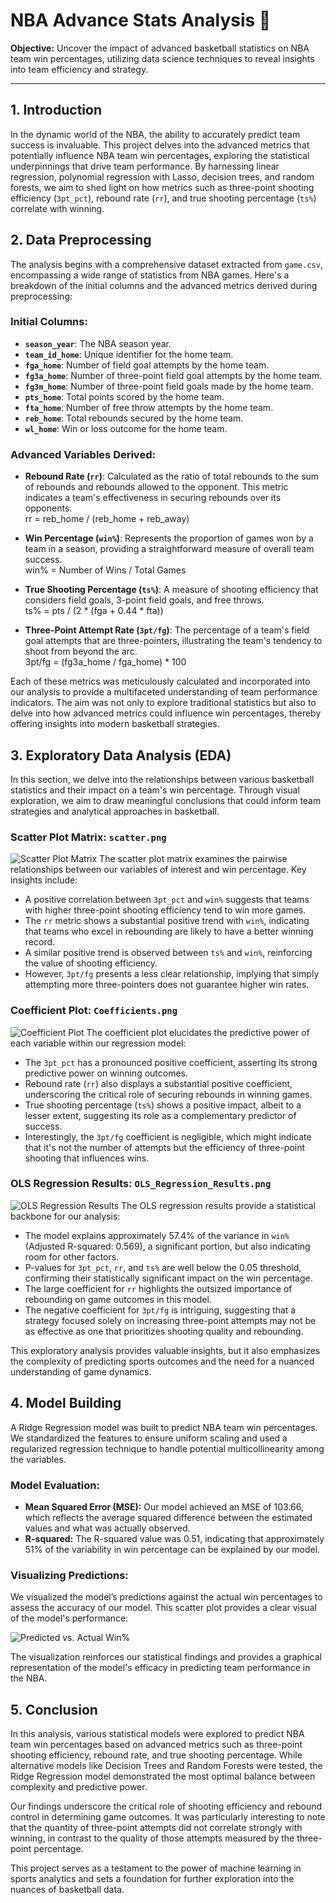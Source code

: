 # NBA Advance Stats Analysis 🏀

**Objective:** Uncover the impact of advanced basketball statistics on NBA team win percentages, utilizing data science techniques to reveal insights into team efficiency and strategy.

---

## 1. Introduction

In the dynamic world of the NBA, the ability to accurately predict team success is invaluable. This project delves into the advanced metrics that potentially influence NBA team win percentages, exploring the statistical underpinnings that drive team performance. By harnessing linear regression, polynomial regression with Lasso, decision trees, and random forests, we aim to shed light on how metrics such as three-point shooting efficiency (`3pt_pct`), rebound rate (`rr`), and true shooting percentage (`ts%`) correlate with winning.

## 2. Data Preprocessing

The analysis begins with a comprehensive dataset extracted from `game.csv`, encompassing a wide range of statistics from NBA games. Here's a breakdown of the initial columns and the advanced metrics derived during preprocessing:

### Initial Columns:
- **`season_year`**: The NBA season year.
- **`team_id_home`**: Unique identifier for the home team.
- **`fga_home`**: Number of field goal attempts by the home team.
- **`fg3a_home`**: Number of three-point field goal attempts by the home team.
- **`fg3m_home`**: Number of three-point field goals made by the home team.
- **`pts_home`**: Total points scored by the home team.
- **`fta_home`**: Number of free throw attempts by the home team.
- **`reb_home`**: Total rebounds secured by the home team.
- **`wl_home`**: Win or loss outcome for the home team.

### Advanced Variables Derived:
- **Rebound Rate (`rr`)**: Calculated as the ratio of total rebounds to the sum of rebounds and rebounds allowed to the opponent. This metric indicates a team's effectiveness in securing rebounds over its opponents.  
rr = reb_home / (reb_home + reb_away)

- **Win Percentage (`win%`)**: Represents the proportion of games won by a team in a season, providing a straightforward measure of overall team success.  
win% = Number of Wins / Total Games

- **True Shooting Percentage (`ts%`)**: A measure of shooting efficiency that considers field goals, 3-point field goals, and free throws.  
ts% = pts / (2 * (fga + 0.44 * fta))

- **Three-Point Attempt Rate (`3pt/fg`)**: The percentage of a team's field goal attempts that are three-pointers, illustrating the team's tendency to shoot from beyond the arc.  
3pt/fg = (fg3a_home / fga_home) * 100


Each of these metrics was meticulously calculated and incorporated into our analysis to provide a multifaceted understanding of team performance indicators. The aim was not only to explore traditional statistics but also to delve into how advanced metrics could influence win percentages, thereby offering insights into modern basketball strategies.

## 3. Exploratory Data Analysis (EDA)

In this section, we delve into the relationships between various basketball statistics and their impact on a team's win percentage. Through visual exploration, we aim to draw meaningful conclusions that could inform team strategies and analytical approaches in basketball.

### Scatter Plot Matrix: `scatter.png`
![Scatter Plot Matrix](Plots/scatter.png)
The scatter plot matrix examines the pairwise relationships between our variables of interest and win percentage. Key insights include:
- A positive correlation between `3pt_pct` and `win%` suggests that teams with higher three-point shooting efficiency tend to win more games.
- The `rr` metric shows a substantial positive trend with `win%`, indicating that teams who excel in rebounding are likely to have a better winning record.
- A similar positive trend is observed between `ts%` and `win%`, reinforcing the value of shooting efficiency.
- However, `3pt/fg` presents a less clear relationship, implying that simply attempting more three-pointers does not guarantee higher win rates.

### Coefficient Plot: `Coefficients.png`
![Coefficient Plot](Plots/Coefficients.png)
The coefficient plot elucidates the predictive power of each variable within our regression model:
- The `3pt_pct` has a pronounced positive coefficient, asserting its strong predictive power on winning outcomes.
- Rebound rate (`rr`) also displays a substantial positive coefficient, underscoring the critical role of securing rebounds in winning games.
- True shooting percentage (`ts%`) shows a positive impact, albeit to a lesser extent, suggesting its role as a complementary predictor of success.
- Interestingly, the `3pt/fg` coefficient is negligible, which might indicate that it's not the number of attempts but the efficiency of three-point shooting that influences wins.

### OLS Regression Results: `OLS_Regression_Results.png`
![OLS Regression Results](Plots/OLS_Regression_Results.png)
The OLS regression results provide a statistical backbone for our analysis:
- The model explains approximately 57.4% of the variance in `win%` (Adjusted R-squared: 0.569), a significant portion, but also indicating room for other factors.
- P-values for `3pt_pct`, `rr`, and `ts%` are well below the 0.05 threshold, confirming their statistically significant impact on the win percentage.
- The large coefficient for `rr` highlights the outsized importance of rebounding on game outcomes in this model.
- The negative coefficient for `3pt/fg` is intriguing, suggesting that a strategy focused solely on increasing three-point attempts may not be as effective as one that prioritizes shooting quality and rebounding.

This exploratory analysis provides valuable insights, but it also emphasizes the complexity of predicting sports outcomes and the need for a nuanced understanding of game dynamics.

## 4. Model Building

A Ridge Regression model was built to predict NBA team win percentages. We standardized the features to ensure uniform scaling and used a regularized regression technique to handle potential multicollinearity among the variables.

### Model Evaluation:
- **Mean Squared Error (MSE):** Our model achieved an MSE of 103.66, which reflects the average squared difference between the estimated values and what was actually observed.
- **R-squared:** The R-squared value was 0.51, indicating that approximately 51% of the variability in win percentage can be explained by our model. 

### Visualizing Predictions:
We visualized the model’s predictions against the actual win percentages to assess the accuracy of our model. This scatter plot provides a clear visual of the model's performance:

![Predicted vs. Actual Win%](Plots/predicted.png)

The visualization reinforces our statistical findings and provides a graphical representation of the model's efficacy in predicting team performance in the NBA.

## 5. Conclusion

In this analysis, various statistical models were explored to predict NBA team win percentages based on advanced metrics such as three-point shooting efficiency, rebound rate, and true shooting percentage. While alternative models like Decision Trees and Random Forests were tested, the Ridge Regression model demonstrated the most optimal balance between complexity and predictive power.

Our findings underscore the critical role of shooting efficiency and rebound control in determining game outcomes. It was particularly interesting to note that the quantity of three-point attempts did not correlate strongly with winning, in contrast to the quality of those attempts measured by the three-point percentage.

This project serves as a testament to the power of machine learning in sports analytics and sets a foundation for further exploration into the nuances of basketball data.
